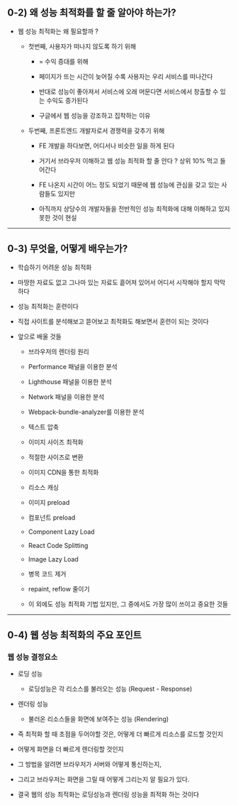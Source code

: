 ## 0-2) 왜 성능 최적화를 할 줄 알아야 하는가?

- 웹 성능 최적화는 왜 필요할까 ?

  - 첫번째, 사용자가 떠나지 않도록 하기 위해

    - = 수익 증대를 위해

    - 페이지가 뜨는 시간이 늦어질 수록 사용자는 우리 서비스를 떠나간다

    - 반대로 성능이 좋아져서 서비스에 오래 머문다면 서비스에서 창출할 수 있는 수익도 증가된다

    - 구글에서 웹 성능을 강조하고 집착하는 이유

  - 두번째, 프론트엔드 개발자로서 경쟁력을 갖추기 위해

    - FE 개발을 하다보면, 어디서나 비슷한 일을 하게 된다

    - 거기서 브라우저 이해하고 웹 성능 최적화 할 줄 안다 ? 상위 10% 먹고 들어간다

    - FE 나온지 시간이 어느 정도 되었기 때문에 웹 성능에 관심을 갖고 있는 사람들도 있지만

    - 아직까지 상당수의 개발자들을 전반적인 성능 최적화에 대해 이해하고 있지 못한 것이 현실

---

## 0-3) 무엇을, 어떻게 배우는가?

- 학습하기 어려운 성능 최적화

- 마땅한 자료도 없고 그나마 있는 자료도 흩어져 있어서 어디서 시작해야 할지 막막하다

- 성능 최적화는 훈련이다

- 직접 사이트를 분석해보고 뜯어보고 최적화도 해보면서 훈련이 되는 것이다

- 앞으로 배울 것들

  - 브라우저의 렌더링 원리

  - Performance 패널을 이용한 분석

  - Lighthouse 패널을 이용한 분석

  - Network 패널을 이용한 분석

  - Webpack-bundle-analyzer를 이용한 분석

  - 텍스트 압축

  - 이미지 사이즈 최적화

  - 적절한 사이즈로 변환

  - 이미지 CDN을 통한 최적화

  - 리소스 캐싱

  - 이미지 preload

  - 컴포넌트 preload

  - Component Lazy Load

  - React Code Splitting

  - Image Lazy Load

  - 병목 코드 제거

  - repaint, reflow 줄이기

  - 이 외에도 성능 최적화 기법 있지만, 그 중에서도 가장 많이 쓰이고 중요한 것들

---

## 0-4) 웹 성능 최적화의 주요 포인트

### 웹 성능 결정요소

- 로딩 성능

  - 로딩성능은 각 리소스를 불러오는 성능 (Request - Response)

- 렌더링 성능

  - 불러온 리소스들을 화면에 보여주는 성능 (Rendering)

- 즉 최적화 할 때 초점을 두어야할 것은, 어떻게 더 빠르게 리소스를 로드할 것인지

- 어떻게 화면을 더 빠르게 렌더링할 것인지

- 그 방법을 알려면 브라우저가 서버와 어떻게 통신하는지,

- 그리고 브라우저는 화면을 그릴 때 어떻게 그리는지 알 필요가 있다.

- 결국 웹의 성능 최적화는 로딩성능과 렌더링 성능을 최적화 하는 것이다
